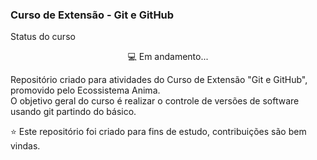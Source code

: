 ### Curso de Extensão - Git e GitHub

Status do curso
<p align="center">💻 Em andamento...</p>

Repositório criado para atividades do Curso de Extensão "Git e GitHub", promovido pelo Ecossistema Anima.  
O objetivo geral do curso é realizar o controle de versões de software usando git partindo do básico.

⭐️ Este repositório foi criado para fins de estudo, contribuições são bem vindas.
